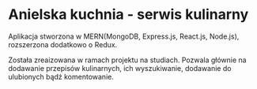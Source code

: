 # Anielska kuchnia - serwis kulinarny

Aplikacja stworzona w MERN(MongoDB, Express.js, React.js, Node.js), rozszerzona dodatkowo o Redux.

Została zreaizowana w ramach projektu na studiach. Pozwala głównie na dodawanie przepisów kulinarnych, ich wyszukiwanie, dodawanie do ulubionych bądź komentowanie. 
